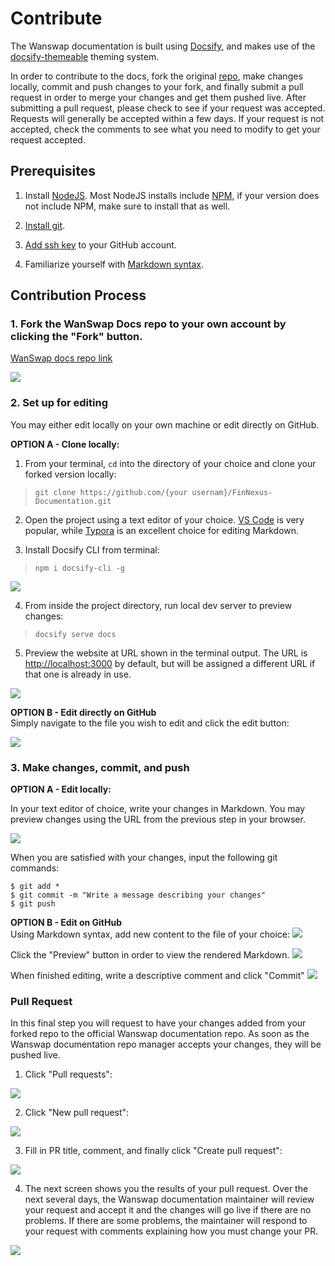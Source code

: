 # Contribute

The Wanswap documentation is built using [Docsify](https://docsify.js.org/), and makes use of the [docsify-themeable](https://jhildenbiddle.github.io/docsify-themeable/#/) theming system. 

In order to contribute to the docs, fork the original [repo](https://github.com/wanswap/wanswap-docs), make changes locally, commit and push changes to your fork, and finally submit a pull request in order to merge your changes and get them pushed live. After submitting a pull request, please check to see if your request was accepted. Requests will generally be accepted within a few days. If your request is not accepted, check the comments to see what you need to modify to get your request accepted. 

## Prerequisites

1. Install [NodeJS](https://nodejs.org/en/). Most NodeJS installs include [NPM](https://www.npmjs.com/), if your version does not include NPM, make sure to install that as well.

1. [Install git](https://git-scm.com/book/en/v2/Getting-Started-Installing-Git).

1. [Add ssh key](https://docs.github.com/en/free-pro-team@latest/github/authenticating-to-github/generating-a-new-ssh-key-and-adding-it-to-the-ssh-agent) to your GitHub account.

1. Familiarize yourself with [Markdown syntax](https://www.markdownguide.org/).

## Contribution Process

### 1. Fork the WanSwap Docs repo to your own account by clicking the "Fork" button.
  [WanSwap docs repo link](https://github.com/wanswap-docs)

  ![](../_media/fork.png)  

### 2. Set up for editing

You may either edit locally on your own machine or edit directly on GitHub.

**OPTION A - Clone locally:**  

1. From your terminal, `cd` into the directory of your choice and clone your forked version locally:

> `git clone https://github.com/{your usernam}/FinNexus-Documentation.git`

2. Open the project using a text editor of your choice. [VS Code](https://code.visualstudio.com/) is very popular, while [Typora](https://typora.io/) is an excellent choice for editing Markdown.

3. Install Docsify CLI from terminal:

> `npm i docsify-cli -g`

![](../_media/docsify_install.png)

4. From inside the project directory, run local dev server to preview changes:

> `docsify serve docs`

5. Preview the website at URL shown in the terminal output. The URL is [http://localhost:3000](http://localhost:3000) by default, but will be assigned a different URL if that one is already in use.

![](../_media/preview_server.png)

**OPTION B - Edit directly on GitHub**  
Simply navigate to the file you wish to edit and click the edit button:  

![](../_media/file_to_edit.png)  

### 3. Make changes, commit, and push

**OPTION A - Edit locally:**  

In your text editor of choice, write your changes in Markdown. You may preview changes using the URL from the previous step in your browser.

![](../_media/local_changes.png)

When you are satisfied with your changes, input the following git commands:

```
$ git add *
$ git commit -m "Write a message describing your changes"
$ git push
```

**OPTION B - Edit on GitHub**  
Using Markdown syntax, add new content to the file of your choice:
![](../_media/gh_change.png)

Click the "Preview" button in order to view the rendered Markdown. 
![](../_media/preview_md.png)

When finished editing, write a descriptive comment and click "Commit"
![](../_media/commit_gh.png)

### Pull Request

In this final step you will request to have your changes added from your forked repo to the official Wanswap documentation repo. As soon as the Wanswap documentation repo manager accepts your changes, they will be pushed live.

1. Click "Pull requests":

![](../_media/pr_01.png)

2. Click "New pull request":

![](../_media/pr_02.png)

3. Fill in PR title, comment, and finally click "Create pull request":

![](../_media/pr_03.png)

4. The next screen shows you the results of your pull request. Over the next several days, the Wanswap documentation maintainer will review your request and accept it and the changes will go live if there are no problems. If there are some problems, the maintainer will respond to your request with comments explaining how you must change your PR.

![](../_media/pr_04.png)
